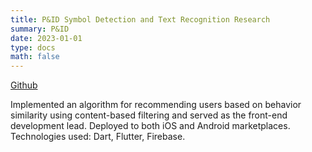 ```yaml
---
title: P&ID Symbol Detection and Text Recognition Research
summary: P&ID
date: 2023-01-01
type: docs
math: false
---
```


[Github](https://github.com/rkdbq/Roomie-v2)

Implemented an algorithm for recommending users based on behavior similarity using content-based filtering and served as the front-end development lead.
Deployed to both iOS and Android marketplaces.
Technologies used: Dart, Flutter, Firebase.